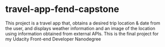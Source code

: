 # travel-app-fend-capstone
 This project is a travel app that, obtains a desired trip location & date from the user, and displays weather information and an image of the location using information obtained from external APIs. This is the final project for my Udacity Front-end Developer Nanodegree
